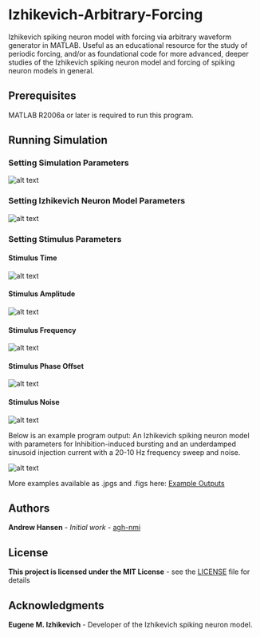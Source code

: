 # Izhikevich-Arbitrary-Forcing
Izhikevich spiking neuron model with forcing via arbitrary waveform generator in MATLAB. Useful as an educational resource for the study of periodic forcing, and/or as foundational code for more advanced, deeper studies of the Izhikevich spiking neuron model and forcing of spiking neuron models in general.

## Prerequisites

MATLAB R2006a or later is required to run this program.

## Running Simulation

### Setting Simulation Parameters

![alt text](https://github.com/agh-nmi/Izhikevich-Arbitrary-Forcing/blob/master/Setting%20Parameters/1.%20Setting%20Simulation%20Parameters.jpg)

### Setting Izhikevich Neuron Model Parameters

![alt text](https://github.com/agh-nmi/Izhikevich-Arbitrary-Forcing/blob/master/Setting%20Parameters/2.%20Setting%20Model%20Parameters.jpg)

### Setting Stimulus Parameters

#### Stimulus Time

![alt text](https://github.com/agh-nmi/Izhikevich-Arbitrary-Forcing/blob/master/Setting%20Parameters/3.%20Setting%20Stimulus%20-%20Time%20Parameters.jpg)

#### Stimulus Amplitude

![alt text](https://github.com/agh-nmi/Izhikevich-Arbitrary-Forcing/blob/master/Setting%20Parameters/4.%20Setting%20Stimulus%20-%20Amplitude%20Parameters.jpg)

#### Stimulus Frequency

![alt text](https://github.com/agh-nmi/Izhikevich-Arbitrary-Forcing/blob/master/Setting%20Parameters/5.%20Setting%20Stimulus%20-%20Frequency%20Parameters.jpg)

#### Stimulus Phase Offset

![alt text](https://github.com/agh-nmi/Izhikevich-Arbitrary-Forcing/blob/master/Setting%20Parameters/6.%20Setting%20Stimulus%20-%20Phase%20Offset%20Parameter.jpg)

#### Stimulus Noise

![alt text](https://github.com/agh-nmi/Izhikevich-Arbitrary-Forcing/blob/master/Setting%20Parameters/7.%20Setting%20Stimulus%20-%20Noise%20Parameters.jpg)

Below is an example program output: An Izhikevich spiking neuron model with parameters for Inhibition-induced bursting and an underdamped sinusoid injection current with a 20-10 Hz frequency sweep and noise.

![alt text](https://raw.githubusercontent.com/agh-nmi/Izhikevich-Arbitrary-Forcing/master/Example%20Outputs/Inhibition-Induced%20Bursting%20-%20%20Underdamped%20Sinusoid%20-%2020-10Hz%20Frequency%20Sweep%20with%20Noise.jpg)

More examples available as .jpgs and .figs here: [Example Outputs](https://github.com/agh-nmi/Izhikevich-Arbitrary-Forcing/tree/master/Example%20Outputs)

## Authors

**Andrew Hansen** - *Initial work* - [agh-nmi](https://github.com/agh-nmi)

## License

**This project is licensed under the MIT License** - see the [LICENSE](LICENSE) file for details

## Acknowledgments

**Eugene M. Izhikevich** - Developer of the Izhikevich spiking neuron model.
